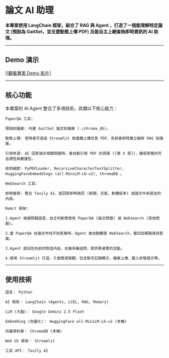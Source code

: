 # 論文 AI 助理

**本專案使用 LangChain 框架，結合了 RAG 與 Agent ，打造了一個能理解特定論文 (預設為 GaitSet，並支援動態上傳 PDF) 且能自主上網查詢即時資訊的 AI 助理。**

---

##  Demo 演示

<!-- ```markdown -->
[![觀看專案 Demo 影片]]([你的_MP4_影片_公開分享連結](https://www.youtube.com/watch?v=LzKNy8TuxbQ))

---
## 核心功能
本專案的 AI Agent 整合了多項技術，具備以下核心能力：

    PaperQA 工具:

    預設知識庫: 內建 GaitSet 論文知識庫 (./chroma_db)。

    動態上傳: 使用者可透過 Streamlit 側邊欄上傳任意 PDF，系統會即時建立臨時 RAG 知識庫。

    引用來源: AI 回答論文相關問題時，會自動引用 PDF 的頁碼 ([第 X 頁])，確保答案的可追溯性與嚴謹性。

    技術細節: PyPDFLoader, RecursiveCharacterTextSplitter, HuggingFaceEmbeddings (all-MiniLM-L6-v2), ChromaDB 。

    WebSearch 工具:

    即時搜尋: 整合 Tavily AI，能回答即時資訊 (新聞、天氣、軟體版本) 或論文中未提及的內容。

    ReAct 框架:

    1.Agent 根據問題語意，自主判斷應使用 PaperQA (論文問題) 或 WebSearch (其他問題)。

    2.當 PaperQA 在論文中找不到答案時，Agent 會自動觸發 WebSearch，嘗試從網路尋找答案。

    3.Agent 能記住先前的對話內容，支援多輪追問，提供更連貫的互動。

    4.使用 Streamlit 打造，介面簡潔直觀，包含聊天記錄顯示、檔案上傳、載入狀態提示等。

---
## 使用技術
    語言： Python

    AI 框架： LangChain (Agents, LCEL, RAG, Memory)

    LLM (大腦)： Google Gemini 2.5 Flash

    Embedding (向量化)： HuggingFace all-MiniLM-L6-v2 (本機)

    向量資料庫： ChromaDB (本機)

    Web UI 框架： Streamlit

    工具 API： Tavily AI